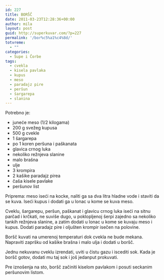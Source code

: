 ```yaml
---
id: 227
title: BORŠČ
date: 2011-03-23T12:28:36+00:00
author: mila
layout: post
guid: http://superkuvar.com/?p=227
permalink: '/bor%c5%a1%c4%8d/'
totvreme:
  - ""
categories:
  - Supe i Čorbe
tags:
  - cvekla
  - kisela pavlaka
  - kupus
  - meso
  - paradajz pire
  - peršun
  - šargarepa
  - slanina
---
```

Potrebno je:

  * juneće meso (1/2 kilogama)
  * 200 g svežeg kupusa
  * 500 g cvekle
  * 1 šargarepa
  * po 1 koren peršuna i paškanata
  * glavica crnog luka
  * nekoliko režnjeva slanine
  * malo brašna
  * ulje
  * 3 krompira
  * 2 kašike paradajz pirea
  * čaša kisele pavlake
  * peršunov list

Priprema: meso iseći na kocke, naliti ga sa dva litra hladne vode i staviti da se kuva. Iseći kupus i dodati ga u lonac u kome se kuva meso.

Cveklu,  šargarepu, peršun, paškanat i glavicu crnog luka iseći na sitnu parčad i krčkati, ne suviše dugo, u poklopljenoj šerpi zajedno sa nekoliko tankih režnjeva slanine, a zatim dodati u lonac u kome se kuvaju meso i kupus. Dodati paradajz pire i oljušten krompir isečen na polovine.

Boršč kuvati na umerenoj temperaturi dok cvekla ne bude mekana. Napraviti zapršku od kašike brašna i malo ulja i dodati u boršč.

Jednu nekuvanu cveklu izrendati, uviti u čistu gazu i iscediti sok. Kada je boršč gotov, dodati mu taj sok i još jedanput prokuvati.

Pre iznošenja na sto, boršč začiniti kiselom pavlakom i posuti seckanim peršunovim listom.